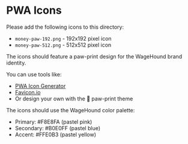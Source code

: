 # PWA Icons

Please add the following icons to this directory:

- `money-paw-192.png` - 192x192 pixel icon
- `money-paw-512.png` - 512x512 pixel icon

The icons should feature a paw-print design for the WageHound brand identity.

You can use tools like:
- [PWA Icon Generator](https://www.pwabuilder.com/imageGenerator)
- [Favicon.io](https://favicon.io/)
- Or design your own with the 🦴 paw-print theme

The icons should use the WageHound color palette:
- Primary: #F8E8FA (pastel pink)
- Secondary: #B0E0FF (pastel blue)
- Accent: #FFE0B3 (pastel yellow)